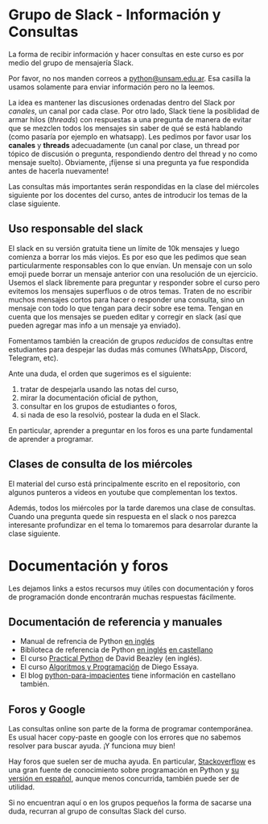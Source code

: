 # Grupo de Slack - Información y Consultas

La forma de recibir información y hacer consultas en este curso es por medio del grupo de mensajería Slack.

Por favor, no nos manden correos a <python@unsam.edu.ar>. Esa casilla la usamos solamente para enviar información pero no la leemos.

La idea es mantener las discusiones ordenadas dentro del Slack por *canales*,  un canal por cada clase. Por otro lado, Slack tiene la posiblidad de armar hilos (*threads*) con respuestas  a una pregunta de manera de evitar que se mezclen todos los mensajes sin saber de qué se está hablando (como pasaría por ejemplo en whatsapp). Les pedimos por favor usar los **canales** y **threads** adecuadamente (un canal por clase, un thread por tópico de discusión o pregunta, respondiendo dentro del thread y no como mensaje suelto). Obviamente, ¡fíjense si una pregunta ya fue respondida antes de hacerla nuevamente!

Las consultas más importantes serán respondidas en la clase del miércoles siguiente por los docentes del curso, antes de introducir los temas de la clase siguiente.

## Uso responsable del slack

El slack en su versión gratuita tiene un límite de 10k mensajes y luego comienza a borrar los más viejos. Es por eso que les pedimos que sean particularmente responsables con lo que envían. Un mensaje con un solo emoji puede borrar un mensaje anterior con una resolución de un ejercicio. Usemos el slack libremente para preguntar y responder sobre el curso pero evitemos los mensajes superfluos o de otros temas. Traten de no escribir muchos mensajes cortos para hacer o responder una consulta, sino un mensaje con todo lo que tengan para decir sobre ese tema. Tengan en cuenta que los mensajes se pueden editar y corregir en slack (así que pueden agregar mas info a un mensaje ya enviado).

Fomentamos también la creación de grupos _reducidos_ de consultas entre estudiantes para despejar las dudas más comunes (WhatsApp, Discord, Telegram, etc).

Ante una duda, el orden que sugerimos es el siguiente:
1. tratar de despejarla usando las notas del curso,
2. mirar la documentación oficial de python,
3. consultar en los grupos de estudiantes o foros,
4. si nada de eso la resolvió, postear la duda en el Slack.

En particular, aprender a preguntar en los foros es una parte fundamental de aprender a programar.


## Clases de consulta de los miércoles

El material del curso está principalmente escrito en el repositorio, con algunos punteros a videos en youtube que complementan los textos. 

Además, todos los miércoles por la tarde daremos una clase de consultas. Cuando una pregunta quede sin respuesta en el slack o nos parezca interesante profundizar en el tema lo tomaremos para desarrolar durante la clase siguiente. 

# Documentación y foros

Les dejamos links a estos recursos muy útiles con documentación y foros de programación donde encontrarán muchas respuestas fácilmente.

## Documentación de referencia y manuales

* Manual de refrencia de Python [en inglés](https://docs.python.org/3/reference/index.html) 
* Biblioteca de referencia de Python [en inglés](https://docs.python.org/3/library/index.html) [en castellano](http://pyspanishdoc.sourceforge.net/lib/lib.html)
* El curso [Practical Python](https://github.com/dabeaz-course/practical-python) de David Beazley (en inglés).
* El curso [Algoritmos y Programación](https://algoritmos1rw.ddns.net/) de Diego Essaya.
* El blog [python-para-impacientes](https://python-para-impacientes.blogspot.com/p/indice.html) tiene información en castellano también.

## Foros y Google

Las consultas online son parte de la forma de programar contemporánea. Es usual hacer copy-paste en google con los errores que no sabemos resolver para buscar ayuda. ¡Y funciona muy bien!

Hay foros que suelen ser de mucha ayuda. En particular, [Stackoverflow](https://stackoverflow.com/) es una gran fuente de conocimiento sobre programación en Python y [su versión en español](https://es.stackoverflow.com/), aunque menos concurrida, también puede ser de utilidad.

Si no encuentran aquí o en los grupos pequeños la forma de sacarse una duda, recurran al grupo de consultas Slack del curso.
